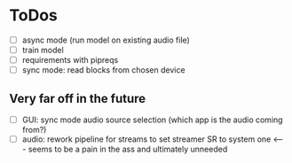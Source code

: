 # ToDos
- [ ] async mode (run model on existing audio file)
- [ ] train model
- [ ] requirements with pipreqs
- [ ] sync mode: read blocks from chosen device

## Very far off in the future
- [ ] GUI: sync mode audio source selection (which app is the audio coming from?)
- [ ] audio: rework pipeline for streams to set streamer SR to system one <--- seems to be a pain in the ass and ultimately unneeded
